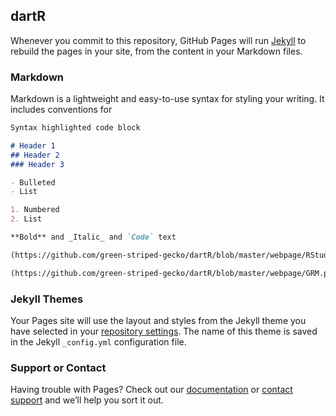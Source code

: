 ## dartR

Whenever you commit to this repository, GitHub Pages will run [Jekyll](https://jekyllrb.com/) to rebuild the pages in your site, from the content in your Markdown files.

### Markdown

Markdown is a lightweight and easy-to-use syntax for styling your writing. It includes conventions for

```markdown
Syntax highlighted code block

# Header 1
## Header 2
### Header 3

- Bulleted
- List

1. Numbered
2. List

**Bold** and _Italic_ and `Code` text

(https://github.com/green-striped-gecko/dartR/blob/master/webpage/RStudio_Refresher.pdf)

(https://github.com/green-striped-gecko/dartR/blob/master/webpage/GRM.png)
```

### Jekyll Themes

Your Pages site will use the layout and styles from the Jekyll theme you have selected in your [repository settings](https://github.com/green-striped-gecko/dartR/settings/pages). The name of this theme is saved in the Jekyll `_config.yml` configuration file.

### Support or Contact

Having trouble with Pages? Check out our [documentation](https://docs.github.com/categories/github-pages-basics/) or [contact support](https://support.github.com/contact) and we’ll help you sort it out.
